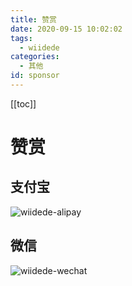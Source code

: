 ```yaml
---
title: 赞赏
date: 2020-09-15 10:02:02
tags:
  - wiidede
categories:
  - 其他
id: sponsor
---
```


[[toc]]

# 赞赏

## 支付宝

![wiidede-alipay](https://wiidede.space/img-store-one/images/image-20220909093628278.png)

## 微信

![wiidede-wechat](https://wiidede.space/img-store-one/images/image-20220909093652154.png)
